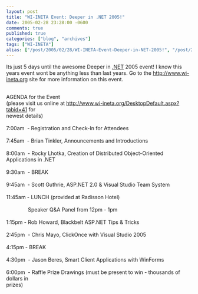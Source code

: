```yaml
---
layout: post
title: "WI-INETA Event: Deeper in .NET 2005!"
date: 2005-02-28 23:28:00 -0600
comments: true
published: true
categories: ["blog", "archives"]
tags: ["WI-INETA"]
alias: ["/post/2005/02/28/WI-INETA-Event-Deeper-in-NET-2005!", "/post/2005/02/28/wi-ineta-event-deeper-in-net-2005!"]
---
```

<!-- more -->
<p>Its just 5 days until the awesome Deeper in <a title=".NET" href="http://www.microsoft.com/net/" target="_blank">.NET</a> 2005 event! I know this years event wont be anything less than last years. Go to the <a href="http://www.wi-ineta.org">http://www.wi-ineta.org</a> site for more information on this event.</p>
<p><br /> AGENDA for the Event<br /> (please visit us online at <a href="http://www.wi-ineta.org/DesktopDefault.aspx?tabid=41" target="_blank">http://www.wi-ineta.org/DesktopDefault.aspx?tabid=41</a> for<br /> newest details)<br /> <br /> 7:00am&nbsp; - Registration and Check-In for Attendees<br /> <br /> 7:45am&nbsp; - Brian Tinkler, Announcements and Introductions<br /> <br /> 8:00am&nbsp; - Rocky Lhotka, Creation of Distributed Object-Oriented Applications in .NET<br /> <br /> 9:30am&nbsp; - BREAK<br /> <br /> 9:45am&nbsp; - Scott Guthrie, ASP.NET 2.0 &amp; Visual Studio Team System<br /> <br /> 11:45am - LUNCH (provided at Radisson Hotel)<br /> &nbsp;&nbsp;&nbsp;&nbsp;&nbsp;&nbsp;&nbsp;&nbsp;&nbsp;&nbsp;&nbsp;&nbsp;&nbsp;&nbsp; <br /> &nbsp;&nbsp;&nbsp;&nbsp;&nbsp;&nbsp;&nbsp;&nbsp;&nbsp;&nbsp;&nbsp;&nbsp;&nbsp;&nbsp; Speaker Q&amp;A Panel from 12pm - 1pm<br /> <br /> 1:15pm - Rob Howard, Blackbelt ASP.NET Tips &amp; Tricks<br /> <br /> 2:45pm&nbsp; - Chris Mayo, ClickOnce with Visual Studio 2005<br /> <br /> 4:15pm - BREAK<br /> <br /> 4:30pm&nbsp; - Jason Beres, Smart Client Applications with WinForms<br /> <br /> 6:00pm&nbsp; - Raffle Prize Drawings (must be present to win - thousands of dollars in<br /> prizes)</p>
